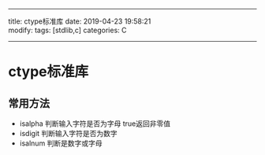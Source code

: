 ---
title: ctype标准库
date: 2019-04-23 19:58:21	
modify:
tags: [stdlib,c]
categories: C
___

# ctype标准库

## 常用方法
- isalpha 判断输入字符是否为字母 true返回非零值
- isdigit 判断输入字符是否为数字
- isalnum 判断是数字或字母
